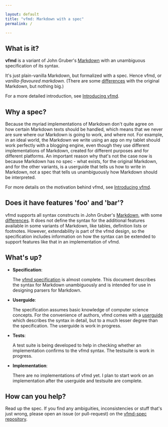 ```yaml
---

layout: default  
title: "vfmd: Markdown with a spec"  
permalink: /  

---
```


## What is it?

**vfmd** is a variant of John Gruber's [Markdown] with an unambiguous
specification of its syntax.

It's just plain-vanilla Markdown, but formalized with a spec. Hence
vfmd, or _vanilla-flavoured markdown_. (There are some [differences]
with the original Markdown, but nothing big.)

For a more detailed introduction, see [Introducing vfmd].

## Why a spec?

Because the myriad implementations of Markdown don't quite agree on how
certain Markdown texts should be handled, which means that we never are
sure where our Markdown is going to work, and where not. For example, in
an ideal world, the Markdown we write using an app on my tablet should
work perfectly with a blogging engine, even though they use different
implementations of Markdown, created for different purposes and for
different platforms. An important reason why that's not the case now is
because Markdown has no spec - what exists, for the original Markdown,
and for the other variants, is a userguide that tells us how to write in
Markdown, not a spec that tells us unambiguously how Markdown should be
interpreted.

For more details on the motivation behind vfmd, see [Introducing vfmd].

## Does it have features 'foo' and 'bar'?

vfmd supports all syntax constructs in John Gruber's [Markdown], with
some [differences]. It does not define the syntax for the additional
features available in some variants of Markdown, like tables, definition
lists or footnotes.  However, extendability is part of the vfmd design,
so the specification includes information on how the syntax can be
extended to support features like that in an implementation of vfmd.

[Markdown]: http://daringfireball.net/projects/markdown/
[Introducing vfmd]: http://vfmd.github.io/introduction/
[differences]: http://vfmd.github.io/differences/

## What's up?

  * **Specification**:

    The [vfmd specification] is almost complete. This document describes
    the syntax for Markdown unambiguously and is intended for use in
    designing parsers for Markdown.

  * **Userguide**:

    The specification assumes basic knowledge of computer science
    concepts. For the convenience of authors, vfmd comes with a
    [userguide] which describes the syntax in detail, but to a much
    lesser degree than the specification. The userguide is work in
    progress.

  * **Tests**:

    A test suite is being developed to help in checking whether an
    implementation confirms to the vfmd syntax. The testsuite is work in
    progress.

  * **Implementation**:

    There are no implementations of vfmd yet. I plan to start work on an
    implementation after the userguide and testsuite are complete.

[vfmd specification]: http://vfmd.github.io/vfmd-spec/specification/
[userguide]: http://vfmd.github.io/vfmd-spec/userguide/

## How can you help?

Read up the spec. If you find any ambiguities, inconsistencies or stuff
that's just wrong, please open an issue (or pull-request) on the
[vfmd-spec repository].

[vfmd-spec repository]: https://github.com/vfmd/vfmd-spec/
